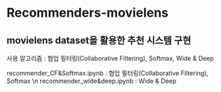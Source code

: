 # Recommenders-movielens
## movielens dataset을 활용한 추천 시스템 구현

사용 알고리즘 : 협업 필터링(Collaborative Filtering), Softmax, Wide & Deep

recommender_CF&Softmax.ipynb : 협업 필터링(Collaborative Filtering), Softmax \n
recommender_wide&deep.ipynb : Wide & Deep